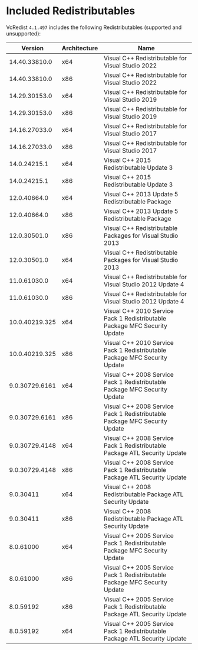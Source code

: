 ﻿# Included Redistributables

VcRedist `4.1.497` includes the following Redistributables (supported and unsupported):

| Version        | Architecture | Name                                                                       |
| -------------- | ------------ | -------------------------------------------------------------------------- |
| 14.40.33810.0  | x64          | Visual C++ Redistributable for Visual Studio 2022                          |
| 14.40.33810.0  | x86          | Visual C++ Redistributable for Visual Studio 2022                          |
| 14.29.30153.0  | x64          | Visual C++ Redistributable for Visual Studio 2019                          |
| 14.29.30153.0  | x86          | Visual C++ Redistributable for Visual Studio 2019                          |
| 14.16.27033.0  | x64          | Visual C++ Redistributable for Visual Studio 2017                          |
| 14.16.27033.0  | x86          | Visual C++ Redistributable for Visual Studio 2017                          |
| 14.0.24215.1   | x64          | Visual C++ 2015 Redistributable Update 3                                   |
| 14.0.24215.1   | x86          | Visual C++ 2015 Redistributable Update 3                                   |
| 12.0.40664.0   | x64          | Visual C++ 2013 Update 5 Redistributable Package                           |
| 12.0.40664.0   | x86          | Visual C++ 2013 Update 5 Redistributable Package                           |
| 12.0.30501.0   | x86          | Visual C++ Redistributable Packages for Visual Studio 2013                 |
| 12.0.30501.0   | x64          | Visual C++ Redistributable Packages for Visual Studio 2013                 |
| 11.0.61030.0   | x64          | Visual C++ Redistributable for Visual Studio 2012 Update 4                 |
| 11.0.61030.0   | x86          | Visual C++ Redistributable for Visual Studio 2012 Update 4                 |
| 10.0.40219.325 | x64          | Visual C++ 2010 Service Pack 1 Redistributable Package MFC Security Update |
| 10.0.40219.325 | x86          | Visual C++ 2010 Service Pack 1 Redistributable Package MFC Security Update |
| 9.0.30729.6161 | x64          | Visual C++ 2008 Service Pack 1 Redistributable Package MFC Security Update |
| 9.0.30729.6161 | x86          | Visual C++ 2008 Service Pack 1 Redistributable Package MFC Security Update |
| 9.0.30729.4148 | x64          | Visual C++ 2008 Service Pack 1 Redistributable Package ATL Security Update |
| 9.0.30729.4148 | x86          | Visual C++ 2008 Service Pack 1 Redistributable Package ATL Security Update |
| 9.0.30411      | x64          | Visual C++ 2008 Redistributable Package ATL Security Update                |
| 9.0.30411      | x86          | Visual C++ 2008 Redistributable Package ATL Security Update                |
| 8.0.61000      | x64          | Visual C++ 2005 Service Pack 1 Redistributable Package MFC Security Update |
| 8.0.61000      | x86          | Visual C++ 2005 Service Pack 1 Redistributable Package MFC Security Update |
| 8.0.59192      | x86          | Visual C++ 2005 Service Pack 1 Redistributable Package ATL Security Update |
| 8.0.59192      | x64          | Visual C++ 2005 Service Pack 1 Redistributable Package ATL Security Update |
